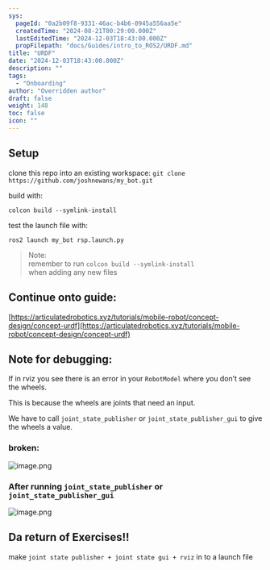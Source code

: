 ```yaml
---
sys:
  pageId: "0a2b09f8-9331-46ac-b4b6-0945a556aa5e"
  createdTime: "2024-08-21T00:29:00.000Z"
  lastEditedTime: "2024-12-03T18:43:00.000Z"
  propFilepath: "docs/Guides/intro_to_ROS2/URDF.md"
title: "URDF"
date: "2024-12-03T18:43:00.000Z"
description: ""
tags:
  - "Onboarding"
author: "Overridden author"
draft: false
weight: 148
toc: false
icon: ""
---
```


## Setup

clone this repo into an existing workspace:
`git clone https://github.com/joshnewans/my_bot.git`

build with:

`colcon build --symlink-install`

test the launch file with:

`ros2 launch my_bot rsp.launch.py`

> Note:  
> remember to run `colcon build --symlink-install`  
> when adding any new files

## Continue onto guide:

[https://articulatedrobotics.xyz/tutorials/mobile-robot/concept-design/concept-urdf](https://articulatedrobotics.xyz/tutorials/mobile-robot/concept-design/concept-urdf)

## Note for debugging:

If in rviz you see there is an error in your `RobotModel` where you don’t see the wheels.

This is because the wheels are joints that need an input. 

We have to call `joint_state_publisher` or `joint_state_publisher_gui` to give the wheels a value.

### broken:

![image.png](https://prod-files-secure.s3.us-west-2.amazonaws.com/d518164a-d88e-44d1-a4ee-3adb3bd8bce0/96a1d089-1f17-4dbf-8563-f2aef56a4d37/image.png?X-Amz-Algorithm=AWS4-HMAC-SHA256&X-Amz-Content-Sha256=UNSIGNED-PAYLOAD&X-Amz-Credential=ASIAZI2LB466QQ53BNM4%2F20250227%2Fus-west-2%2Fs3%2Faws4_request&X-Amz-Date=20250227T110702Z&X-Amz-Expires=3600&X-Amz-Security-Token=IQoJb3JpZ2luX2VjEDkaCXVzLXdlc3QtMiJHMEUCIQCBoR%2BTbWqCEPAX6cpe768WOyWlv46JyAhox%2BF4WmmvWgIgES5b9fU%2BIuyujORWnLXP5mhM3sG71d%2FfAXvcqxFX%2FrUq%2FwMIchAAGgw2Mzc0MjMxODM4MDUiDCcC2Y4C865xB7kEnSrcA1esdyHPTtP5zf4Et7eeE6BA7e0nPlhXhhHuYVutQ6Vmv1QYPQYihUQaF8DpeEIEQw2IZ8WuX%2FKP%2BYtQ0sAOuSKamxJH%2BQ8U82bRw5Ge8cokDXctdQlGAz3Ty9Z3bMfvuc7aMazU8XZOTc%2Bd6hiGfMAnnGa%2FsYxT1XUubPxqCSqp2hoO6O5dMYh2JQl55k0e9jBfotgSja38lBIqNAf9r8iAM0LHsTgQzrCgw6QefSO67KpcMIGceOrzpibQK0rxkHpK7lDtcsIpMhaUou7x0xvdwqYY0o1xtW5kcnpr8U8m%2B3808lkQXQu5wGE2IsBMI8KLxA7MqC38hjjPlzzvaJqikck8JCkDsXJgX%2FU4Fr%2FZBgjoBgKfZXmP8UUIcHQwPDrQspnTY9SmpHD%2F3jg6Uvs2cHUYbPWtdNWiJ6qLK6%2F7UGplbiyIN8gw%2FTW8%2F1zdYvGEK0OL1710RdzKs7CXJOFquVV874hRi%2FIVnCUecYWvhBpMiszsFXBSk8TWp63XpTS0dUQDNjiFuIPDwwjazwLSKAzEsQhB3qoFVtD5dydISCNCib4wm9XLymoKBce4ArZ37XLvOTdhnOt1LpEF%2BKM3CKID%2FrAzbEDM9hGqhUOyW5lMtgporY1Al8VsMI%2FSgL4GOqUBEq6dBLjBfsglqZuPAtfaXF3SAaYlxP82UIPUO7CR11Tepf9QuwIs%2Fi00PlYucTG7GqkqRb0cQ1U%2Fen9oy%2BvzPgX8HWFQfXj6ATOEQ1g2t72Z8OngMhgHfmvi6meipZslWoG3hQ2%2BnZz2pSd7WAtTc4bBXmMQ0un17gMxm9tYZLUz3nZ%2FNruNSwqKvv8JqSLX5ngKgEP%2FILxRxS4jhkFIWda82cb3&X-Amz-Signature=97a4f096ced957167fc0d1d81834d4db96f945e17db6d6f1a878cbbe04f180bf&X-Amz-SignedHeaders=host&x-id=GetObject)

### After running `joint_state_publisher` or `joint_state_publisher_gui`

![image.png](https://prod-files-secure.s3.us-west-2.amazonaws.com/d518164a-d88e-44d1-a4ee-3adb3bd8bce0/130c99c7-1b0b-4031-9953-844fc3950ff4/image.png?X-Amz-Algorithm=AWS4-HMAC-SHA256&X-Amz-Content-Sha256=UNSIGNED-PAYLOAD&X-Amz-Credential=ASIAZI2LB466QQ53BNM4%2F20250227%2Fus-west-2%2Fs3%2Faws4_request&X-Amz-Date=20250227T110702Z&X-Amz-Expires=3600&X-Amz-Security-Token=IQoJb3JpZ2luX2VjEDkaCXVzLXdlc3QtMiJHMEUCIQCBoR%2BTbWqCEPAX6cpe768WOyWlv46JyAhox%2BF4WmmvWgIgES5b9fU%2BIuyujORWnLXP5mhM3sG71d%2FfAXvcqxFX%2FrUq%2FwMIchAAGgw2Mzc0MjMxODM4MDUiDCcC2Y4C865xB7kEnSrcA1esdyHPTtP5zf4Et7eeE6BA7e0nPlhXhhHuYVutQ6Vmv1QYPQYihUQaF8DpeEIEQw2IZ8WuX%2FKP%2BYtQ0sAOuSKamxJH%2BQ8U82bRw5Ge8cokDXctdQlGAz3Ty9Z3bMfvuc7aMazU8XZOTc%2Bd6hiGfMAnnGa%2FsYxT1XUubPxqCSqp2hoO6O5dMYh2JQl55k0e9jBfotgSja38lBIqNAf9r8iAM0LHsTgQzrCgw6QefSO67KpcMIGceOrzpibQK0rxkHpK7lDtcsIpMhaUou7x0xvdwqYY0o1xtW5kcnpr8U8m%2B3808lkQXQu5wGE2IsBMI8KLxA7MqC38hjjPlzzvaJqikck8JCkDsXJgX%2FU4Fr%2FZBgjoBgKfZXmP8UUIcHQwPDrQspnTY9SmpHD%2F3jg6Uvs2cHUYbPWtdNWiJ6qLK6%2F7UGplbiyIN8gw%2FTW8%2F1zdYvGEK0OL1710RdzKs7CXJOFquVV874hRi%2FIVnCUecYWvhBpMiszsFXBSk8TWp63XpTS0dUQDNjiFuIPDwwjazwLSKAzEsQhB3qoFVtD5dydISCNCib4wm9XLymoKBce4ArZ37XLvOTdhnOt1LpEF%2BKM3CKID%2FrAzbEDM9hGqhUOyW5lMtgporY1Al8VsMI%2FSgL4GOqUBEq6dBLjBfsglqZuPAtfaXF3SAaYlxP82UIPUO7CR11Tepf9QuwIs%2Fi00PlYucTG7GqkqRb0cQ1U%2Fen9oy%2BvzPgX8HWFQfXj6ATOEQ1g2t72Z8OngMhgHfmvi6meipZslWoG3hQ2%2BnZz2pSd7WAtTc4bBXmMQ0un17gMxm9tYZLUz3nZ%2FNruNSwqKvv8JqSLX5ngKgEP%2FILxRxS4jhkFIWda82cb3&X-Amz-Signature=e9f80dc507a41665b0a48d78dd4b48d1e99680842c5e252bc9de091e8e0e7b72&X-Amz-SignedHeaders=host&x-id=GetObject)

## Da return of Exercises!!

make `joint state publisher + joint state gui + rviz` in to a launch file
